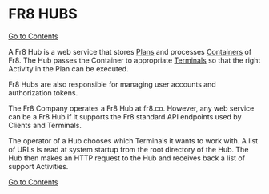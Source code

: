 # FR8 HUBS

[Go to Contents](https://github.com/Fr8org/Fr8Core.NET/blob/master/Docs/Home.md) 

A Fr8 Hub is a web service that stores [Plans](https://github.com/Fr8org/Fr8Core.NET/blob/master/ForDevelopers/Objects/Plans.md) and processes [Containers](https://github.com/Fr8org/Fr8Core.NET/blob/master/ForDevelopers/Objects/Containers.md)  of Fr8. The Hub passes the Container to appropriate [Terminals](https://github.com/Fr8org/Fr8Core.NET/blob/master/ForDevelopers/Objects/Terminals.md)  so that the right Activity in the Plan can be executed.

Fr8 Hubs are also responsible for managing user accounts and authorization tokens.

The Fr8 Company operates a Fr8 Hub at fr8.co. However, any web service can be a Fr8 Hub if it supports the Fr8 standard API endpoints used by Clients and Terminals.

The operator of a Hub chooses which Terminals it wants to work with. A list of URLs is read at system startup from the root directory of the Hub. The Hub then makes an HTTP request to the Hub and receives back a list of support Activities.

[Go to Contents](https://github.com/Fr8org/Fr8Core.NET/blob/master/Docs/Home.md)  
